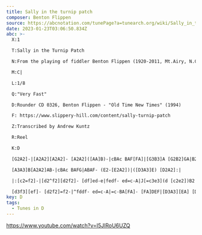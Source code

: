 ```yaml
---
title: Sally in the turnip patch
composer: Benton Flippen
source: https://abcnotation.com/tunePage?a=tunearch.org/wiki/Sally_in_the_Turnip_Patch.no-ext/0001
date: 2023-01-23T03:06:50.834Z
abc: >-
  X:1

  T:Sally in the Turnip Patch

  N:From the playing of fiddler Benton Flippen (1920-2011, Mt.Airy, N.C.)

  M:C|

  L:1/8

  Q:"Very Fast"

  D:Rounder CD 0326, Benton Flippen - "Old Time New Times" (1994)

  F: https://www.slippery-hill.com/content/sally-turnip-patch

  Z:Transcribed by Andrew Kuntz

  R:Reel

  K:D

  [G2A2]-|[A2A2][A2A2]- [A2A2]([AA]B)-|cBAc BAF[FA]|[G3B3]A [G2B2]GA|B2[G2B2]GGFG|

  [A3A3]B[A2A2]AB-|cBAc BAFG|ABAF- (E2-[E2A2])|([D3A3]E) [D2A2]:|

  |:[c2=f2]-|[d2^f2][d2f2]- [df]ed-e|fedf- ed=c-A|J[=c3e3](d [c2e2])B2|AJ=c-cA B-Ac-A|

  [d3f3][ef]- [d2f2]=f2-|^fddf- ed=c-A|=c-BA[FA]- [FA]DEF|[D3A3][EA] [D2A2]:|
key: D
tags:
  - Tunes in D
---
```

https://www.youtube.com/watch?v=I5JlRoU6UZQ